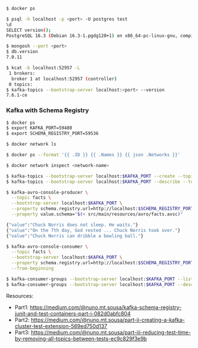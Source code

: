 ```bash
$ docker ps 
```

```bash
$ psql -h localhost -p <port> -U postgres test
\d
SELECT version();
PostgreSQL 16.3 (Debian 16.3-1.pgdg120+1) on x86_64-pc-linux-gnu, compiled by gcc (Debian 12.2.0-14) 12.2.0, 64-bit
```

```bash
$ mongosh --port <port>
$ db.version
7.0.11
```

```bash
$ kcat -b localhost:52957 -L
 1 brokers:
  broker 1 at localhost:52957 (controller)
 0 topics:
$ kafka-topics --bootstrap-server localhost:<port> --version
7.6.1-ce
```

### Kafka with Schema Registry

```bash
$ docker ps 
$ export KAFKA_PORT=59480
$ export SCHEMA_REGISTRY_PORT=59536
```

```bash
$ docker network ls
```

```bash
$ docker ps --format '{{ .ID }} {{ .Names }} {{ json .Networks }}' 
```

```bash
$ docker network inspect <network-name>
```

```bash
$ kafka-topics --bootstrap-server localhost:$KAFKA_PORT --create --topic facts
$ kafka-topics --bootstrap-server localhost:$KAFKA_PORT --describe --topic facts
```

```bash
$ kafka-avro-console-producer \
  --topic facts \
  --bootstrap-server localhost:$KAFKA_PORT \
  --property schema.registry.url=http://localhost:$SCHEMA_REGISTRY_PORT \
  --property value.schema="$(< src/main/resources/avro/facts.avsc)" 
```

```bash
{"value":"Chuck Norris does not sleep. He waits."}
{"value":"On the 7th day, God rested ... Chuck Norris took over."}
{"value":"Chuck Norris can dribble a bowling ball."}
```

```bash
$ kafka-avro-console-consumer \
  --topic facts \
  --bootstrap-server localhost:$KAFKA_PORT \
  --property schema.registry.url=http://localhost:$SCHEMA_REGISTRY_PORT \
  --from-beginning
```

```bash
$ kafka-consumer-groups --bootstrap-server localhost:$KAFKA_PORT --list
$ kafka-consumer-groups --bootstrap-server localhost:$KAFKA_PORT --describe --list <group-id>
```

Resources:
- Part1: https://medium.com/@nuno.mt.sousa/kafka-schema-registry-junit-and-test-containers-part-i-082d0abfc804
- Part2: https://medium.com/@nuno.mt.sousa/part-ii-creating-a-kafka-cluster-test-extension-569ed750d137
- Part3: https://medium.com/@nuno.mt.sousa/part-iii-reducing-test-time-by-removing-all-topics-between-tests-ec9c829f3e9b